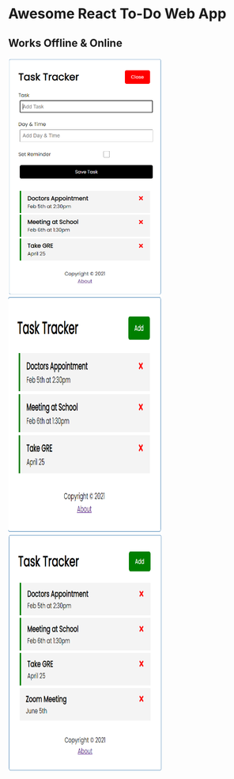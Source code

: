 # Awesome React To-Do Web App

## Works Offline & Online

<a href="url"><img src="https://github.com/JonTimus/Awesome-React-To-Do-App/blob/main/src/pics/image1.png" align="left" height="480" width="310" ></a>
<a href="url"><img src="https://github.com/JonTimus/Awesome-React-To-Do-App/blob/main/src/pics/image2.png" height="480" width="310" ></a>
<a href="url"><img src="https://github.com/JonTimus/Awesome-React-To-Do-App/blob/main/src/pics/image3.png" height="480" width="310" ></a>



